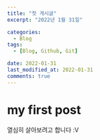 ```yaml
---
title: "첫 게시글"
excerpt: "2022년 1월 31일"

categories:
  - Blog
tags:
  - [Blog, Github, Git]

date: 2022-01-31
last_modified_at: 2022-01-31
comments: true
---
```


# my first post

열심히 살아보려고 합니다 :V
